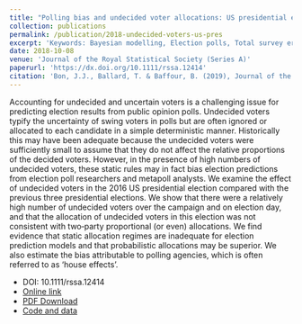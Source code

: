 ```yaml
---
title: "Polling bias and undecided voter allocations: US presidential elections, 2004–2016"
collection: publications
permalink: /publication/2018-undecided-voters-us-pres
excerpt: 'Keywords: Bayesian modelling, Election polls, Total survey error'
date: 2018-10-08
venue: 'Journal of the Royal Statistical Society (Series A)'
paperurl: 'https://dx.doi.org/10.1111/rssa.12414'
citation: 'Bon, J.J., Ballard, T. & Baffour, B. (2019), Journal of the Royal Statistical Society (Series A), Volume 182, Issue 2, Pages 467-493.'
---
```


Accounting for undecided and uncertain voters is a challenging issue for predicting election results from public opinion polls. Undecided voters typify the uncertainty of swing voters in polls but are often ignored or allocated to each candidate in a simple deterministic manner. Historically this may have been adequate because the undecided voters were sufficiently small to assume that they do not affect the relative proportions of the decided voters. However, in the presence of high numbers of undecided voters, these static rules may in fact bias election predictions from election poll researchers and metapoll analysts. We examine the effect of undecided voters in the 2016 US presidential election compared with the previous three presidential elections. We show that there were a relatively high number of undecided voters over the campaign and on election day, and that the allocation of undecided voters in this election was not consistent with two‐party proportional (or even) allocations. We find evidence that static allocation regimes are inadequate for election prediction models and that probabilistic allocations may be superior. We also estimate the bias attributable to polling agencies, which is often referred to as ‘house effects’.

* DOI: 10.1111/rssa.12414
* [Online link](https://dx.doi.org/10.1111/rssa.12414)
* [PDF Download](https://arxiv.org/pdf/1703.09430)
* [Code and data](https://github.com/bonStats/undecided-voters-us-pres-elections/)

